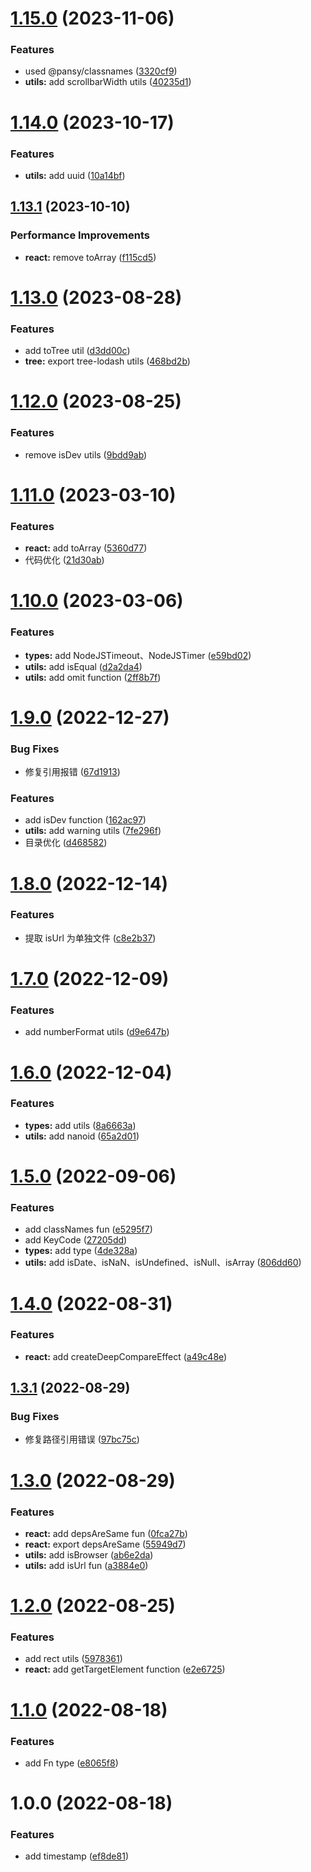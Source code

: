 # [1.15.0](https://github.com/pansyjs/shared/compare/v1.14.0...v1.15.0) (2023-11-06)

### Features

- used @pansy/classnames ([3320cf9](https://github.com/pansyjs/shared/commit/3320cf97aa527dacfb911f441def8964cf1deb85))
- **utils:** add scrollbarWidth utils ([40235d1](https://github.com/pansyjs/shared/commit/40235d119d1dfe8631adc634665ced28950236f4))

# [1.14.0](https://github.com/pansyjs/shared/compare/v1.13.1...v1.14.0) (2023-10-17)

### Features

- **utils:** add uuid ([10a14bf](https://github.com/pansyjs/shared/commit/10a14bf7b4984a3c40f3fc319928b0444caf47e9))

## [1.13.1](https://github.com/pansyjs/shared/compare/v1.13.0...v1.13.1) (2023-10-10)

### Performance Improvements

- **react:** remove toArray ([f115cd5](https://github.com/pansyjs/shared/commit/f115cd5175a8b5cae5cd9a53ded25a8fff46bcef))

# [1.13.0](https://github.com/pansyjs/shared/compare/v1.12.0...v1.13.0) (2023-08-28)

### Features

- add toTree util ([d3dd00c](https://github.com/pansyjs/shared/commit/d3dd00cbfd6f941acce1ad0bfddebf4009574064))
- **tree:** export tree-lodash utils ([468bd2b](https://github.com/pansyjs/shared/commit/468bd2b7fd545d5a6bb530ff86e6549370350ca9))

# [1.12.0](https://github.com/pansyjs/shared/compare/v1.11.0...v1.12.0) (2023-08-25)

### Features

- remove isDev utils ([9bdd9ab](https://github.com/pansyjs/shared/commit/9bdd9ab7446dd48b022e704dc73cfb5f1e66c534))

# [1.11.0](https://github.com/pansyjs/shared/compare/v1.10.0...v1.11.0) (2023-03-10)

### Features

- **react:** add toArray ([5360d77](https://github.com/pansyjs/shared/commit/5360d7709b4b2dd92e26feb20d6631e65ac0ade5))
- 代码优化 ([21d30ab](https://github.com/pansyjs/shared/commit/21d30ab9d775160c2eb302786cb0537545087dba))

# [1.10.0](https://github.com/pansyjs/shared/compare/v1.9.0...v1.10.0) (2023-03-06)

### Features

- **types:** add NodeJSTimeout、NodeJSTimer ([e59bd02](https://github.com/pansyjs/shared/commit/e59bd02ce9b3e1c45f4fabd8c24abf411ccd1403))
- **utils:** add isEqual ([d2a2da4](https://github.com/pansyjs/shared/commit/d2a2da44e008eb51f40e983dd35e0379c1dadfae))
- **utils:** add omit function ([2ff8b7f](https://github.com/pansyjs/shared/commit/2ff8b7f3fa045ca9f144dffa718af7acdff9fa7d))

# [1.9.0](https://github.com/pansyjs/shared/compare/v1.8.0...v1.9.0) (2022-12-27)

### Bug Fixes

- 修复引用报错 ([67d1913](https://github.com/pansyjs/shared/commit/67d191353bb7262417dcf270b45fd8be665946f7))

### Features

- add isDev function ([162ac97](https://github.com/pansyjs/shared/commit/162ac972e22ff8a72827883d403f4930b4d4e0c0))
- **utils:** add warning utils ([7fe296f](https://github.com/pansyjs/shared/commit/7fe296f54e53f551142d6de3bd211f8339f0363c))
- 目录优化 ([d468582](https://github.com/pansyjs/shared/commit/d468582c877455229cb3155b876289f0c2d0f30b))

# [1.8.0](https://github.com/pansyjs/shared/compare/v1.7.0...v1.8.0) (2022-12-14)

### Features

- 提取 isUrl 为单独文件 ([c8e2b37](https://github.com/pansyjs/shared/commit/c8e2b370eded92fbe71cc31148eab3b33aa47329))

# [1.7.0](https://github.com/pansyjs/shared/compare/v1.6.0...v1.7.0) (2022-12-09)

### Features

- add numberFormat utils ([d9e647b](https://github.com/pansyjs/shared/commit/d9e647beea98903cfc9c571d1cdcd343230c1ec6))

# [1.6.0](https://github.com/pansyjs/shared/compare/v1.5.0...v1.6.0) (2022-12-04)

### Features

- **types:** add utils ([8a6663a](https://github.com/pansyjs/shared/commit/8a6663aa6ab2ca12ed29d4571365b7bfba8d3bc3))
- **utils:** add nanoid ([65a2d01](https://github.com/pansyjs/shared/commit/65a2d0142db6551afed16e8a7d1a9374833c831f))

# [1.5.0](https://github.com/pansyjs/shared/compare/v1.4.0...v1.5.0) (2022-09-06)

### Features

- add classNames fun ([e5295f7](https://github.com/pansyjs/shared/commit/e5295f751a0c4c18f548d94968fa4f0b1ee5e573))
- add KeyCode ([27205dd](https://github.com/pansyjs/shared/commit/27205dd855da05d1ab797aa8653868ade83b9d73))
- **types:** add type ([4de328a](https://github.com/pansyjs/shared/commit/4de328a4363bdc3a87fe6e5cee2adf7f1088c819))
- **utils:** add isDate、isNaN、isUndefined、isNull、isArray ([806dd60](https://github.com/pansyjs/shared/commit/806dd60a3a45a39a5ff39d6529817e8940dee45c))

# [1.4.0](https://github.com/pansyjs/shared/compare/v1.3.1...v1.4.0) (2022-08-31)

### Features

- **react:** add createDeepCompareEffect ([a49c48e](https://github.com/pansyjs/shared/commit/a49c48ebd06a1b1f44cba98af9ca924ed26d30c3))

## [1.3.1](https://github.com/pansyjs/shared/compare/v1.3.0...v1.3.1) (2022-08-29)

### Bug Fixes

- 修复路径引用错误 ([97bc75c](https://github.com/pansyjs/shared/commit/97bc75ce933f778341817020b5299bb9c15a1e8f))

# [1.3.0](https://github.com/pansyjs/shared/compare/v1.2.0...v1.3.0) (2022-08-29)

### Features

- **react:** add depsAreSame fun ([0fca27b](https://github.com/pansyjs/shared/commit/0fca27b59423b7a2f8f7051df8d0843b9f59d43d))
- **react:** export depsAreSame ([55949d7](https://github.com/pansyjs/shared/commit/55949d79713c1f5263a0fbe87f612c588298b124))
- **utils:** add isBrowser ([ab6e2da](https://github.com/pansyjs/shared/commit/ab6e2daffacfbfd0f4ae4c8574ba8c7aef2d5576))
- **utils:** add isUrl fun ([a3884e0](https://github.com/pansyjs/shared/commit/a3884e007ae9cad55fb55f9e3f8210e14c0a7e4a))

# [1.2.0](https://github.com/pansyjs/shared/compare/v1.1.0...v1.2.0) (2022-08-25)

### Features

- add rect utils ([5978361](https://github.com/pansyjs/shared/commit/5978361f6eb3615c9bdbb61f5ebc00e83017b725))
- **react:** add getTargetElement function ([e2e6725](https://github.com/pansyjs/shared/commit/e2e6725ee50e03a39c1334d8d13adf8f434f10a8))

# [1.1.0](https://github.com/pansyjs/shared/compare/v1.0.0...v1.1.0) (2022-08-18)

### Features

- add Fn type ([e8065f8](https://github.com/pansyjs/shared/commit/e8065f8182285647b9c335757b7befc76bfa3524))

# 1.0.0 (2022-08-18)

### Features

- add timestamp ([ef8de81](https://github.com/pansyjs/shared/commit/ef8de81929c1b628a317fec640dfa131e76f3b7f))
